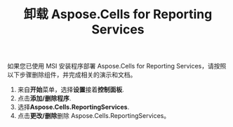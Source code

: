 ﻿---
title: 卸载 Aspose.Cells for Reporting Services
type: docs
weight: 30
url: /zh/reportingservices/uninstalling-aspose-cells-for-reporting-services/
---
如果您已使用 MSI 安装程序部署 Aspose.Cells for Reporting Services，请按照以下步骤删除组件，并完成相关的演示和文档。

1. 来自**开始**菜单，选择**设置**接着**控制面板**.
1. 点击**添加/删除程序**.
1. 选择**Aspose.Cells.ReportingServices**.
1. 点击**更改/删除**删除 Aspose.Cells.ReportingServices。
